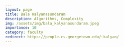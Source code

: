 ```yaml
---
layout: page
title: Bala Kalyanasundaram
description: Algorithms, Complexity
img: /assets/img/bala_kalyanasundaram.jpeg
importance: 10
category: faculty
redirect: https://people.cs.georgetown.edu/~kalyan/
---
```

